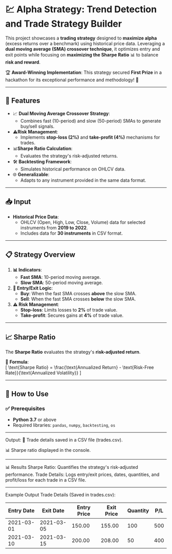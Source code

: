 # 💹 Alpha Strategy: Trend Detection and Trade Strategy Builder

This project showcases a **trading strategy** designed to **maximize alpha** (excess returns over a benchmark) using historical price data. Leveraging a **dual moving average (SMA) crossover technique**, it optimizes entry and exit points while focusing on **maximizing the Sharpe Ratio** 📊 to balance **risk and reward**.

🏆 **Award-Winning Implementation**: This strategy secured **First Prize** in a hackathon for its exceptional performance and methodology! 🎉

---

## 🌟 Features

- 📈 **Dual Moving Average Crossover Strategy**: 
  - Combines fast (10-period) and slow (50-period) SMAs to generate buy/sell signals.
- ⚠️**Risk Management**: 
  - Implements **stop-loss (2%)** and **take-profit (4%)** mechanisms for trades.
- 📊**Sharpe Ratio Calculation**: 
  - Evaluates the strategy's risk-adjusted returns.
- 🛠️ **Backtesting Framework**: 
  - Simulates historical performance on OHLCV data.
- 🌐 **Generalizable**: 
  - Adapts to any instrument provided in the same data format.

---

## 📥 Input
- **Historical Price Data**: 
  - OHLCV (Open, High, Low, Close, Volume) data for selected instruments from **2019 to 2022**.
  - Includes data for **30 instruments** in CSV format.

---

## 📋  Strategy Overview
1. **📊 Indicators**: 
   - **Fast SMA**: 10-period moving average.
   - **Slow SMA**: 50-period moving average.
2. **🚦 Entry/Exit Logic**:
   - **Buy**: When the fast SMA crosses **above** the slow SMA.
   - **Sell**: When the fast SMA crosses **below** the slow SMA.
3. **⚠️ Risk Management**:
   - **Stop-loss**: Limits losses to **2%** of trade value.
   - **Take-profit**: Secures gains at **4%** of trade value.

---

## 📈 Sharpe Ratio
The **Sharpe Ratio** evaluates the strategy's **risk-adjusted return**.  

🧮 **Formula**:  
\[ \text{Sharpe Ratio} = \frac{\text{Annualized Return} - \text{Risk-Free Rate}}{\text{Annualized Volatility}} \]

---

## 🚀 How to Use
### ✅ Prerequisites
-  **Python 3.7** or above
-  Required libraries: `pandas`, `numpy`, `backtesting`, `os`

---

Output:
📝 Trade details saved in a CSV file (trades.csv).

📊 Sharpe ratio displayed in the console.

---

📊 Results
Sharpe Ratio: Quantifies the strategy's risk-adjusted performance.
Trade Details: Logs entry/exit prices, dates, quantities, and profit/loss for each trade in a CSV file.

---

Example Output
Trade Details (Saved in trades.csv):

| Entry Date   | Exit Date    | Entry Price | Exit Price | Quantity | P/L  |
|--------------|--------------|-------------|------------|----------|------|
| 2021-03-01   | 2021-03-05   | 150.00      | 155.00     | 100      | 500  |
| 2021-03-10   | 2021-03-15   | 200.00      | 208.00     | 50       | 400  |

